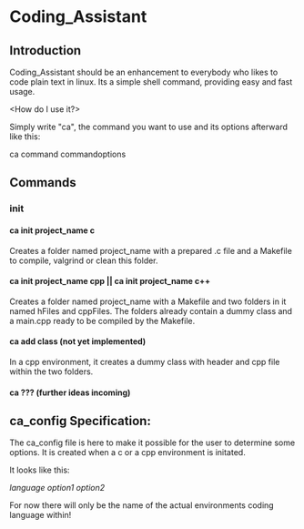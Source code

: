 <h1>Coding_Assistant</h1>

<h2>Introduction</h2>

Coding_Assistant should be an enhancement to everybody who likes to code plain text
in linux. Its a simple shell command, providing easy and fast usage.

<How do I use it?>

Simply write "ca", the command you want to use and its options afterward like this:

  ca command commandoptions

<h2>Commands</h2>

<h3>init</h3>

<h4>ca init project_name c</h4>

Creates a folder named project_name with a prepared .c file and a Makefile to
compile, valgrind or clean this folder.

<h4>ca init project_name cpp || ca init project_name c++</h4>

Creates a folder named project_name with a Makefile and two folders in it named
hFiles and cppFiles. The folders already contain a dummy class and a main.cpp
ready to be compiled by the Makefile.

<h4>ca add class (not yet implemented)</h4>

In a cpp environment, it creates a dummy class with header and cpp file within
the two folders.

<h4>ca ??? (further ideas incoming)</h4>


<h2>ca_config Specification:</h2>

The ca_config file is here to make it possible for the user to determine some
options.
It is created when a c or a cpp environment is initated.

It looks like this:

<em>language</em>
<em>option1</em>
<em>option2</em>

For now there will only be the name of the 
actual environments coding language within!